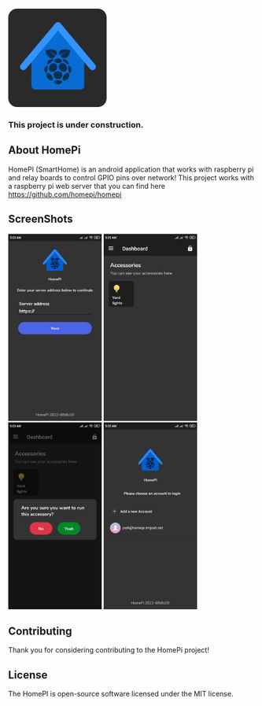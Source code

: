 <img width="200" src="pics/logo.png"></img>
### This project is under construction.

## About HomePi
HomePI (SmartHome) is an android application that works with raspberry pi and relay boards to control GPIO pins over network!
This project works with a raspberry pi web server that you can find here https://github.com/homepi/homepi

## ScreenShots
<img width=190 src=pics/screenshot-01.jpg></img> <img width=190 src=pics/screenshot-02.jpg></img> <img width=190 src=pics/screenshot-03.jpg></img> <img width=190 src=pics/screenshot-05.jpg></img>

## Contributing
Thank you for considering contributing to the HomePi project!

## License
The HomePI is open-source software licensed under the MIT license.
